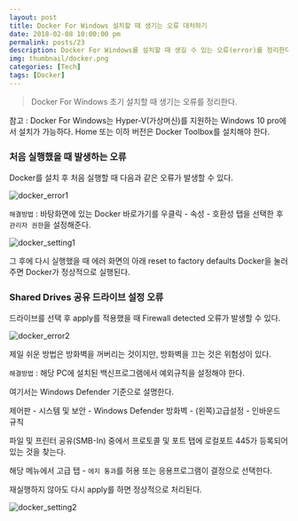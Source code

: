 ```yaml
---
layout: post
title: Docker For Windows 설치할 때 생기는 오류 대처하기
date: 2018-02-08 10:00:00 pm
permalink: posts/23
description: Docker For Windows를 설치할 때 생길 수 있는 오류(error)를 정리한다.
img: thumbnail/docker.png
categories: [Tech]
tags: [Docker]
---
```


> Docker For Windows 초기 설치할 때 생기는 오류를 정리한다.

참고 : Docker For Windows는 Hyper-V(가상머신)를 지원하는 Windows 10 pro에서 설치가 가능하다. Home 또는 이하 버전은 Docker Toolbox를 설치해야 한다.

### 처음 실행했을 때 발생하는 오류

Docker를 설치 후 처음 실행할 때 다음과 같은 오류가 발생할 수 있다.

![docker_error1]({{site.baseurl}}/assets/img/tech/docker_error1.png)

`해결방법` : 바탕화면에 있는 Docker 바로가기를 우클릭 - 속성 - 호환성 탭을 선택한 후 `관리자 권한`을 설정해준다.

![docker_setting1]({{site.baseurl}}/assets/img/tech/docker_setting1.png)

그 후에 다시 실행했을 때 에러 화면의 아래 reset to factory defaults Docker을 눌러주면 Docker가 정상적으로 실행된다.

### Shared Drives 공유 드라이브 설정 오류

드라이브를 선택 후 apply를 적용했을 때 Firewall detected 오류가 발생할 수 있다.

![docker_error2]({{site.baseurl}}/assets/img/tech/docker_error2.png)

제일 쉬운 방법은 방화벽을 꺼버리는 것이지만, 방화벽을 끄는 것은 위험성이 있다.

`해결방법` : 해당 PC에 설치된 백신프로그램에서 예외규칙을 설정해야 한다.

여기서는 Windows Defender 기준으로 설명한다.

제어판 - 시스템 및 보안 - Windows Defender 방화벽 - (왼쪽)고급설정 - 인바운드 규칙

파일 및 프린터 공유(SMB-In) 중에서 프로토콜 및 포트 탭에 로컬포트 445가 등록되어 있는 것을 찾는다.

해당 메뉴에서 고급 탭 - `에지 통과`를 허용 또는 응용프로그램이 결정으로 선택한다. 

재실행하지 않아도 다시 apply를 하면 정상적으로 처리된다.

![docker_setting2]({{site.baseurl}}/assets/img/tech/docker_setting2.png)